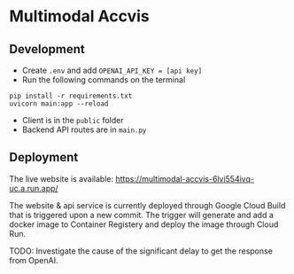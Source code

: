 # Multimodal Accvis

## Development
* Create `.env` and add `OPENAI_API_KEY = [api key]`
* Run the following commands on the terminal
```
pip install -r requirements.txt
uvicorn main:app --reload
```
* Client is in the `public` folder
* Backend API routes are in `main.py`

## Deployment

The live website is available: https://multimodal-accvis-6lvi554ivq-uc.a.run.app/

The website & api service is currently deployed through Google Cloud Build that is triggered upon a new commit. The trigger will generate and add a docker image to Container Registery and deploy the image through Cloud Run.

TODO: Investigate the cause of the significant delay to get the response from OpenAI. 



